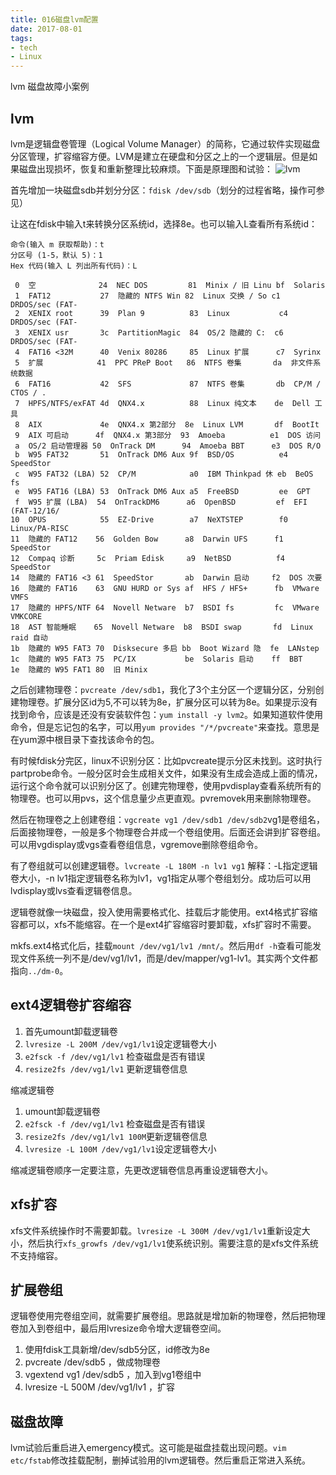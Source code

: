 ```yaml
---
title: 016磁盘lvm配置
date: 2017-08-01
tags:
- tech
- Linux
---
```


lvm
磁盘故障小案例

<!--more-->

## lvm
lvm是逻辑盘卷管理（Logical Volume Manager）的简称，它通过软件实现磁盘分区管理，扩容缩容方便。LVM是建立在硬盘和分区之上的一个逻辑层。但是如果磁盘出现损坏，恢复和重新整理比较麻烦。下面是原理图和试验：
![lvm](http://pehjeua02.bkt.clouddn.com/d9da419baf8c2aef82177979a2551158.png)

首先增加一块磁盘sdb并划分分区：`fdisk /dev/sdb`（划分的过程省略，操作可参见[]()）

让这在fdisk中输入t来转换分区系统id，选择8e。也可以输入L查看所有系统id：
```
命令(输入 m 获取帮助)：t
分区号 (1-5，默认 5)：1
Hex 代码(输入 L 列出所有代码)：L

 0  空              24  NEC DOS         81  Minix / 旧 Linu bf  Solaris        
 1  FAT12           27  隐藏的 NTFS Win 82  Linux 交换 / So c1  DRDOS/sec (FAT-
 2  XENIX root      39  Plan 9          83  Linux           c4  DRDOS/sec (FAT-
 3  XENIX usr       3c  PartitionMagic  84  OS/2 隐藏的 C:  c6  DRDOS/sec (FAT-
 4  FAT16 <32M      40  Venix 80286     85  Linux 扩展      c7  Syrinx         
 5  扩展            41  PPC PReP Boot   86  NTFS 卷集       da  非文件系统数据
 6  FAT16           42  SFS             87  NTFS 卷集       db  CP/M / CTOS / .
 7  HPFS/NTFS/exFAT 4d  QNX4.x          88  Linux 纯文本    de  Dell 工具      
 8  AIX             4e  QNX4.x 第2部分  8e  Linux LVM       df  BootIt         
 9  AIX 可启动      4f  QNX4.x 第3部分  93  Amoeba          e1  DOS 访问       
 a  OS/2 启动管理器 50  OnTrack DM      94  Amoeba BBT      e3  DOS R/O        
 b  W95 FAT32       51  OnTrack DM6 Aux 9f  BSD/OS          e4  SpeedStor      
 c  W95 FAT32 (LBA) 52  CP/M            a0  IBM Thinkpad 休 eb  BeOS fs        
 e  W95 FAT16 (LBA) 53  OnTrack DM6 Aux a5  FreeBSD         ee  GPT            
 f  W95 扩展 (LBA)  54  OnTrackDM6      a6  OpenBSD         ef  EFI (FAT-12/16/
10  OPUS            55  EZ-Drive        a7  NeXTSTEP        f0  Linux/PA-RISC  
11  隐藏的 FAT12    56  Golden Bow      a8  Darwin UFS      f1  SpeedStor      
12  Compaq 诊断     5c  Priam Edisk     a9  NetBSD          f4  SpeedStor      
14  隐藏的 FAT16 <3 61  SpeedStor       ab  Darwin 启动     f2  DOS 次要       
16  隐藏的 FAT16    63  GNU HURD or Sys af  HFS / HFS+      fb  VMware VMFS    
17  隐藏的 HPFS/NTF 64  Novell Netware  b7  BSDI fs         fc  VMware VMKCORE
18  AST 智能睡眠    65  Novell Netware  b8  BSDI swap       fd  Linux raid 自动
1b  隐藏的 W95 FAT3 70  Disksecure 多启 bb  Boot Wizard 隐  fe  LANstep        
1c  隐藏的 W95 FAT3 75  PC/IX           be  Solaris 启动    ff  BBT            
1e  隐藏的 W95 FAT1 80  旧 Minix
```

之后创建物理卷：`pvcreate /dev/sdb1`，我化了3个主分区一个逻辑分区，分别创建物理卷。扩展分区id为5,不可以转为8e，扩展分区可以转为8e。如果提示没有找到命令，应该是还没有安装软件包：`yum install -y lvm2`。如果知道软件使用命令，但是忘记包的名字，可以用`yum provides "/*/pvcreate"`来查找。意思是在yum源中根目录下查找该命令的包。

有时候fdisk分完区，linux不识别分区：比如pvcreate提示分区未找到。这时执行partprobe命令。一般分区时会生成相关文件，如果没有生成会造成上面的情况，运行这个命令就可以识别分区了。创建完物理卷，使用pvdisplay查看系统所有的物理卷。也可以用pvs，这个信息量少点更直观。pvremovek用来删除物理卷。

然后在物理卷之上创建卷组：`vgcreate vg1 /dev/sdb1 /dev/sdb2`vg1是卷组名，后面接物理卷，一般是多个物理卷合并成一个卷组使用。后面还会讲到扩容卷组。可以用vgdisplay或vgs查看卷组信息，vgremove删除卷组命令。

有了卷组就可以创建逻辑卷。`lvcreate -L 180M -n lv1 vg1` 解释：-L指定逻辑卷大小，-n lv1指定逻辑卷名称为lv1，vg1指定从哪个卷组划分。成功后可以用lvdisplay或lvs查看逻辑卷信息。

逻辑卷就像一块磁盘，投入使用需要格式化、挂载后才能使用。ext4格式扩容缩容都可以，xfs不能缩容。在一个是ext4扩容缩容时要卸载，xfs扩容时不需要。

mkfs.ext4格式化后，挂载`mount /dev/vg1/lv1 /mnt/`。然后用`df -h`查看可能发现文件系统一列不是/dev/vg1/lv1，而是/dev/mapper/vg1-lv1。其实两个文件都指向`../dm-0`。

## ext4逻辑卷扩容缩容
1. 首先umount卸载逻辑卷
2. `lvresize -L 200M /dev/vg1/lv1`设定逻辑卷大小
3. `e2fsck -f /dev/vg1/lv1` 检查磁盘是否有错误
4. `resize2fs /dev/vg1/lv1` 更新逻辑卷信息

缩减逻辑卷
1. umount卸载逻辑卷
2. `e2fsck -f /dev/vg1/lv1` 检查磁盘是否有错误
3. `resize2fs /dev/vg1/lv1 100M`更新逻辑卷信息
4. `lvresize -L 100M /dev/vg1/lv1`设定逻辑卷大小

缩减逻辑卷顺序一定要注意，先更改逻辑卷信息再重设逻辑卷大小。

## xfs扩容
xfs文件系统操作时不需要卸载。`lvresize -L 300M /dev/vg1/lv1`重新设定大小，然后执行`xfs_growfs /dev/vg1/lv1`使系统识别。需要注意的是xfs文件系统不支持缩容。

## 扩展卷组
逻辑卷使用完卷组空间，就需要扩展卷组。思路就是增加新的物理卷，然后把物理卷加入到卷组中，最后用lvresize命令增大逻辑卷空间。
1. 使用fdisk工具新增/dev/sdb5分区，id修改为8e
2. pvcreate /dev/sdb5 ，做成物理卷
3. vgextend vg1 /dev/sdb5 ，加入到vg1卷组中
4. lvresize -L 500M /dev/vg1/lv1 ，扩容

## 磁盘故障
lvm试验后重启进入emergency模式。这可能是磁盘挂载出现问题。`vim etc/fstab`修改挂载配制，删掉试验用的lvm逻辑卷。然后重启正常进入系统。 
